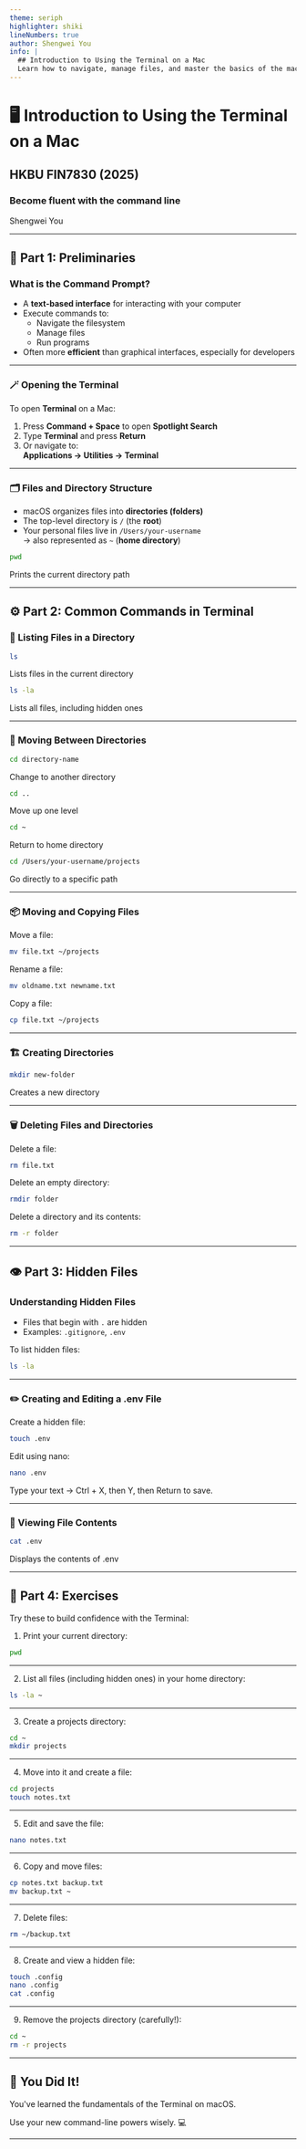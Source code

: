 ```yaml
---
theme: seriph
highlighter: shiki
lineNumbers: true
author: Shengwei You
info: |
  ## Introduction to Using the Terminal on a Mac
  Learn how to navigate, manage files, and master the basics of the macOS command line.
---
```


# 🖥️ Introduction to Using the Terminal on a Mac

## HKBU FIN7830 (2025)

### Become fluent with the command line

Shengwei You

---

## 🧭 Part 1: Preliminaries

### What is the Command Prompt?

- A **text-based interface** for interacting with your computer  
- Execute commands to:
  - Navigate the filesystem  
  - Manage files  
  - Run programs  
- Often more **efficient** than graphical interfaces, especially for developers

---

### 🪄 Opening the Terminal

To open **Terminal** on a Mac:

1. Press **Command + Space** to open **Spotlight Search**
2. Type **Terminal** and press **Return**
3. Or navigate to:  
   **Applications → Utilities → Terminal**

---

### 🗂️ Files and Directory Structure

- macOS organizes files into **directories (folders)**
- The top-level directory is `/` (the **root**)
- Your personal files live in `/Users/your-username`  
  → also represented as `~` (**home directory**)

```bash {monaco}
pwd
```

Prints the current directory path

---

## ⚙️ Part 2: Common Commands in Terminal

### 📄 Listing Files in a Directory

```bash {monaco}
ls
```

Lists files in the current directory

```bash {monaco}
ls -la
```

Lists all files, including hidden ones

---

### 🚶 Moving Between Directories

```bash {monaco}
cd directory-name
```

Change to another directory

```bash {monaco}
cd ..
```

Move up one level

```bash {monaco}
cd ~
```

Return to home directory

```bash {monaco}
cd /Users/your-username/projects
```

Go directly to a specific path

---

### 📦 Moving and Copying Files

Move a file:

```bash {monaco}
mv file.txt ~/projects
```

Rename a file:

```bash {monaco}
mv oldname.txt newname.txt
```

Copy a file:

```bash {monaco}
cp file.txt ~/projects
```

---

### 🏗️ Creating Directories

```bash {monaco}
mkdir new-folder
```

Creates a new directory

---

### 🗑️ Deleting Files and Directories

Delete a file:

```bash {monaco}
rm file.txt
```

Delete an empty directory:

```bash {monaco}
rmdir folder
```

Delete a directory and its contents:

```bash {monaco}
rm -r folder
```

---

## 👁️ Part 3: Hidden Files

### Understanding Hidden Files

- Files that begin with `.` are hidden
- Examples: `.gitignore`, `.env`

To list hidden files:

```bash {monaco}
ls -la
```

---

### ✏️ Creating and Editing a .env File

Create a hidden file:

```bash {monaco}
touch .env
```

Edit using nano:

```bash {monaco}
nano .env
```

Type your text → Ctrl + X, then Y, then Return to save.

---

### 📖 Viewing File Contents

```bash {monaco}
cat .env
```

Displays the contents of .env

---

## 💪 Part 4: Exercises

Try these to build confidence with the Terminal:

1. Print your current directory:

<v-click>

```bash {monaco}
pwd
```

</v-click>

---

2. List all files (including hidden ones) in your home directory:

<v-click>

```bash {monaco}
ls -la ~
```

</v-click>

---

3. Create a projects directory:

<v-click>

```bash {monaco}
cd ~
mkdir projects
```

</v-click>

---

4. Move into it and create a file:

<v-click>

```bash {monaco}
cd projects
touch notes.txt
```

</v-click>

---

5. Edit and save the file:

<v-click>

```bash {monaco}
nano notes.txt
```

</v-click>

---

6. Copy and move files:

<v-click>

```bash {monaco}
cp notes.txt backup.txt
mv backup.txt ~
```

</v-click>

---

7. Delete files:

<v-click>

```bash {monaco}
rm ~/backup.txt
```

</v-click>

---

8. Create and view a hidden file:

<v-click>

```bash {monaco}
touch .config
nano .config
cat .config
```

</v-click>

---

9. Remove the projects directory (carefully!):

<v-click>

```bash {monaco}
cd ~
rm -r projects
```

</v-click>

---

## 🎉 You Did It!

You've learned the fundamentals of the Terminal on macOS.

Use your new command-line powers wisely. 💻

---